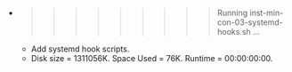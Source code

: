 * >>>>>>>>> Running inst-min-con-03-systemd-hooks.sh ...
  * Add systemd hook scripts.
  * Disk size = 1311056K. Space Used = 76K. Runtime = 00:00:00:00.
